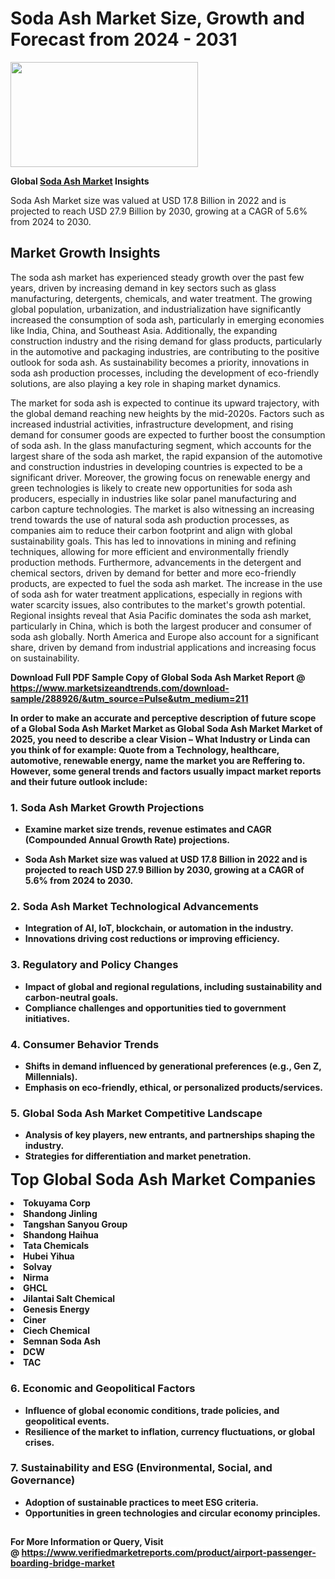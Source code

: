 <H1>Soda Ash Market Size, Growth and Forecast from 2024 - 2031</H1><img class="aligncenter size-medium wp-image-584254" src="https://thirdeyenews.in/wp-content/uploads/2024/09/Global-Market-Research-300x168.jpeg" alt="" width="300" height="168" /><p><strong>Global&nbsp;<a href="https://www.marketsizeandtrends.com/download-sample/288926/&amp;utm_source=Pulse&amp;utm_medium=211">Soda Ash Market</a> Insights</strong></p><p>Soda Ash Market size was valued at USD 17.8 Billion in 2022 and is projected to reach USD 27.9 Billion by 2030, growing at a CAGR of 5.6% from 2024 to 2030.</p><p><h2>Market Growth Insights</h2> <p>The soda ash market has experienced steady growth over the past few years, driven by increasing demand in key sectors such as glass manufacturing, detergents, chemicals, and water treatment. The growing global population, urbanization, and industrialization have significantly increased the consumption of soda ash, particularly in emerging economies like India, China, and Southeast Asia. Additionally, the expanding construction industry and the rising demand for glass products, particularly in the automotive and packaging industries, are contributing to the positive outlook for soda ash. As sustainability becomes a priority, innovations in soda ash production processes, including the development of eco-friendly solutions, are also playing a key role in shaping market dynamics.</p> <p><strong></strong></p> <p>The market for soda ash is expected to continue its upward trajectory, with the global demand reaching new heights by the mid-2020s. Factors such as increased industrial activities, infrastructure development, and rising demand for consumer goods are expected to further boost the consumption of soda ash. In the glass manufacturing segment, which accounts for the largest share of the soda ash market, the rapid expansion of the automotive and construction industries in developing countries is expected to be a significant driver. Moreover, the growing focus on renewable energy and green technologies is likely to create new opportunities for soda ash producers, especially in industries like solar panel manufacturing and carbon capture technologies. The market is also witnessing an increasing trend towards the use of natural soda ash production processes, as companies aim to reduce their carbon footprint and align with global sustainability goals. This has led to innovations in mining and refining techniques, allowing for more efficient and environmentally friendly production methods. Furthermore, advancements in the detergent and chemical sectors, driven by demand for better and more eco-friendly products, are expected to fuel the soda ash market. The increase in the use of soda ash for water treatment applications, especially in regions with water scarcity issues, also contributes to the market's growth potential. Regional insights reveal that Asia Pacific dominates the soda ash market, particularly in China, which is both the largest producer and consumer of soda ash globally. North America and Europe also account for a significant share, driven by demand from industrial applications and increasing focus on sustainability. <p><strong></p><p><span class=""><strong>Download Full PDF Sample Copy of Global Soda Ash Market Report</strong> @ <a href="https://www.marketsizeandtrends.com/download-sample/288926/&amp;utm_source=Pulse&amp;utm_medium=211" target="_blank">https://www.marketsizeandtrends.com/download-sample/288926/&amp;utm_source=Pulse&amp;utm_medium=211</a></span></p><p>In order to make an accurate and perceptive description of future scope of a Global&nbsp;Soda Ash Market Market as Global&nbsp;Soda Ash Market Market of 2025, you need to describe a clear Vision &ndash; What Industry or Linda can you think of for example: Quote from a Technology, healthcare, automotive, renewable energy, name the market you are Reffering to. However, some general trends and factors usually impact market reports and their future outlook include:</p><h3>1.&nbsp;<strong>Soda Ash Market Growth Projections</strong></h3><ul><li>Examine market size trends, revenue estimates and CAGR (Compounded Annual Growth Rate) projections.</li><li><p>Soda Ash Market size was valued at USD 17.8 Billion in 2022 and is projected to reach USD 27.9 Billion by 2030, growing at a CAGR of 5.6% from 2024 to 2030.</p></li></ul><h3>2.&nbsp;<strong>Soda Ash Market Technological Advancements</strong></h3><ul><li>Integration of AI, IoT, blockchain, or automation in the industry.</li><li>Innovations driving cost reductions or improving efficiency.</li></ul><h3>3.&nbsp;<strong>Regulatory and Policy Changes</strong></h3><ul><li>Impact of global and regional regulations, including sustainability and carbon-neutral goals.</li><li>Compliance challenges and opportunities tied to government initiatives.</li></ul><h3>4.&nbsp;<strong>Consumer Behavior Trends</strong></h3><ul><li>Shifts in demand influenced by generational preferences (e.g., Gen Z, Millennials).</li><li>Emphasis on eco-friendly, ethical, or personalized products/services.</li></ul><h3>5.&nbsp;<strong>Global Soda Ash Market Competitive Landscape</strong></h3><ul><li>Analysis of key players, new entrants, and partnerships shaping the industry.</li><li>Strategies for differentiation and market penetration.</li></ul><p data-pm-slice="1 1 []"><span style="color: inherit; font-family: inherit; font-size: 25px;">Top Global Soda Ash Market Companies</span></p><div class="" data-test-id=""><p><li>Tokuyama Corp</li><li> Shandong Jinling</li><li> Tangshan Sanyou Group</li><li> Shandong Haihua</li><li> Tata Chemicals</li><li> Hubei Yihua</li><li> Solvay</li><li> Nirma</li><li> GHCL</li><li> Jilantai Salt Chemical</li><li> Genesis Energy</li><li> Ciner</li><li> Ciech Chemical</li><li> Semnan Soda Ash</li><li> DCW</li><li> TAC</li></p></div><h3>6.&nbsp;<strong>Economic and Geopolitical Factors</strong></h3><ul><li>Influence of global economic conditions, trade policies, and geopolitical events.</li><li>Resilience of the market to inflation, currency fluctuations, or global crises.</li></ul><h3>7.&nbsp;<strong>Sustainability and ESG (Environmental, Social, and Governance)</strong></h3><ul><li>Adoption of sustainable practices to meet ESG criteria.</li><li>Opportunities in green technologies and circular economy principles.</li></ul><h2><strong style="font-size: 14px;">For More Information or Query, Visit @&nbsp;</strong><a style="background-color: #ffffff; font-size: 14px;" href="https://www.marketsizeandtrends.com/report/soda-ash-market/" target="_blank">https://www.verifiedmarketreports.com/product/airport-passenger-boarding-bridge-market</a></h2>
